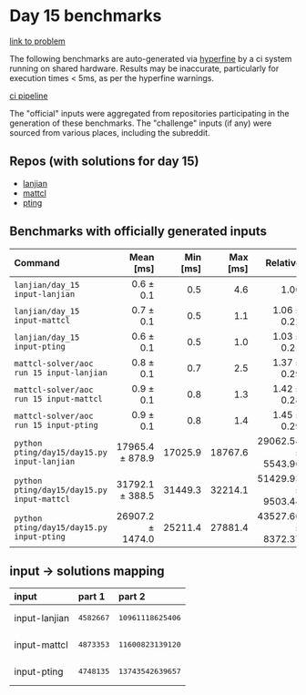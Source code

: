# Day 15 benchmarks

[link to problem](http://adventofcode.com/2022/day/15)

The following benchmarks are auto-generated via [hyperfine](https://github.com/sharkdp/hyperfine) by a ci system running on shared hardware. Results may be inaccurate, particularly for execution times < 5ms, as per the hyperfine warnings.

[ci pipeline](http://ci.papercode.net:8080/teams/aoc2022/pipelines/aoc-compare-2022)

The "official" inputs were aggregated from repositories participating in the generation of these benchmarks. The "challenge" inputs (if any) were sourced from various places, including the subreddit.

## Repos (with solutions for day 15)


- [lanjian](https://github.com/LanJian/aoc-2022)
- [mattcl](https://github.com/mattcl/aoc2022)
- [pting](https://github.com/pting/aoc2022)

## Benchmarks with officially generated inputs
| Command | Mean [ms] | Min [ms] | Max [ms] | Relative |
|:---|---:|---:|---:|---:|
| `lanjian/day_15 input-lanjian` | 0.6 ± 0.1 | 0.5 | 4.6 | 1.00 |
| `lanjian/day_15 input-mattcl` | 0.7 ± 0.1 | 0.5 | 1.1 | 1.06 ± 0.22 |
| `lanjian/day_15 input-pting` | 0.6 ± 0.1 | 0.5 | 1.0 | 1.03 ± 0.21 |
| `mattcl-solver/aoc run 15 input-lanjian` | 0.8 ± 0.1 | 0.7 | 2.5 | 1.37 ± 0.29 |
| `mattcl-solver/aoc run 15 input-mattcl` | 0.9 ± 0.1 | 0.8 | 1.3 | 1.42 ± 0.28 |
| `mattcl-solver/aoc run 15 input-pting` | 0.9 ± 0.1 | 0.8 | 1.4 | 1.45 ± 0.29 |
| `python pting/day15/day15.py input-lanjian` | 17965.4 ± 878.9 | 17025.9 | 18767.6 | 29062.54 ± 5543.96 |
| `python pting/day15/day15.py input-mattcl` | 31792.1 ± 388.5 | 31449.3 | 32214.1 | 51429.93 ± 9503.44 |
| `python pting/day15/day15.py input-pting` | 26907.2 ± 1474.0 | 25211.4 | 27881.4 | 43527.66 ± 8372.37 |

## input -> solutions mapping
|input|part 1|part 2|
|:---|:---|:---|
|input-lanjian|<pre>4582667</pre>|<pre>10961118625406</pre>|
|input-mattcl|<pre>4873353</pre>|<pre>11600823139120</pre>|
|input-pting|<pre>4748135</pre>|<pre>13743542639657</pre>|
